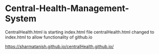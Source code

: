 # Central-Health-Management-System
CentralHealth.html is starting index.html file
centralHealth.html changed to index.html to allow functionality of github.io

https://sharmatanish.github.io/centralHealth.github.io/
